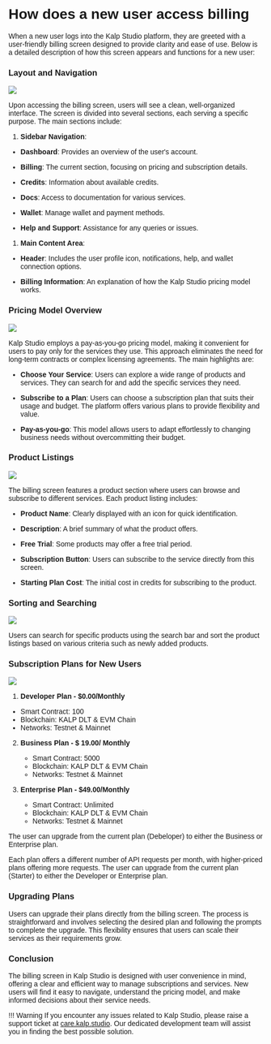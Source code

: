<style>  body { font-family: "Source Sans 3", sans-serif!important; }</style>

<link  href="https://fonts.googleapis.com/css2?family=Source+Sans+3:ital,wght@0,200..900;1,200..900&display=swap"  rel="stylesheet">  <link  rel="stylesheet"  href="https://fonts.googleapis.com/icon?family=Material+Icons">

# **How does a new user access billing**

When a new user logs into the Kalp Studio platform, they are greeted with a user-friendly billing screen designed to provide clarity and ease of use. Below is a detailed description of how this screen appears and functions for a new user:

### Layout and Navigation

![](https://docs.kalp.studio/~gitbook/image?url=https%3A%2F%2F1148605496-files.gitbook.io%2F%7E%2Ffiles%2Fv0%2Fb%2Fgitbook-x-prod.appspot.com%2Fo%2Fspaces%252F4gkv2XhY4CmWY6Vp0djW%252Fuploads%252FcS5hmQMmFXCwAwV7TWQn%252Fimage.png%3Falt%3Dmedia%26token%3D6647e03e-2aad-47e3-a124-84bde3a8ccb2&width=768&dpr=4&quality=100&sign=8b48d032&sv=1)

Upon accessing the billing screen, users will see a clean, well-organized interface. The screen is divided into several sections, each serving a specific purpose. The main sections include:

1.  **Sidebar Navigation**:
    

-   **Dashboard**: Provides an overview of the user's account.
    
-   **Billing**: The current section, focusing on pricing and subscription details.
    
-   **Credits**: Information about available credits.
    
-   **Docs**: Access to documentation for various services.
    
-   **Wallet**: Manage wallet and payment methods.
    
-   **Help and Support**: Assistance for any queries or issues.
    

1.  **Main Content Area**:
    

-   **Header**: Includes the user profile icon, notifications, help, and wallet connection options.
    
-   **Billing Information**: An explanation of how the Kalp Studio pricing model works.
    

### Pricing Model Overview

![](https://docs.kalp.studio/~gitbook/image?url=https%3A%2F%2F1148605496-files.gitbook.io%2F%7E%2Ffiles%2Fv0%2Fb%2Fgitbook-x-prod.appspot.com%2Fo%2Fspaces%252F4gkv2XhY4CmWY6Vp0djW%252Fuploads%252FGTSAp3G9V05K6NM4J240%252Fimage.png%3Falt%3Dmedia%26token%3D78993ae7-49c0-4051-9584-3879b9a9b6bb&width=768&dpr=4&quality=100&sign=2b24898e&sv=1)

Kalp Studio employs a pay-as-you-go pricing model, making it convenient for users to pay only for the services they use. This approach eliminates the need for long-term contracts or complex licensing agreements. The main highlights are:

-   **Choose Your Service**: Users can explore a wide range of products and services. They can search for and add the specific services they need.
    
-   **Subscribe to a Plan**: Users can choose a subscription plan that suits their usage and budget. The platform offers various plans to provide flexibility and value.
    
-   **Pay-as-you-go**: This model allows users to adapt effortlessly to changing business needs without overcommitting their budget.
    

### Product Listings

![](https://docs.kalp.studio/~gitbook/image?url=https%3A%2F%2F1148605496-files.gitbook.io%2F%7E%2Ffiles%2Fv0%2Fb%2Fgitbook-x-prod.appspot.com%2Fo%2Fspaces%252F4gkv2XhY4CmWY6Vp0djW%252Fuploads%252FbEm3X0UixUzdMukKBQdp%252Fimage.png%3Falt%3Dmedia%26token%3D8e9b4c84-d3c9-43ba-a7cf-30d99c48a227&width=768&dpr=4&quality=100&sign=fd0bc544&sv=1)

The billing screen features a product section where users can browse and subscribe to different services. Each product listing includes:

-   **Product Name**: Clearly displayed with an icon for quick identification.
    
-   **Description**: A brief summary of what the product offers.
    
-   **Free Trial**: Some products may offer a free trial period.
    
-   **Subscription Button**: Users can subscribe to the service directly from this screen.
    
-   **Starting Plan Cost**: The initial cost in credits for subscribing to the product.
    

### Sorting and Searching

![](https://docs.kalp.studio/~gitbook/image?url=https%3A%2F%2F1148605496-files.gitbook.io%2F%7E%2Ffiles%2Fv0%2Fb%2Fgitbook-x-prod.appspot.com%2Fo%2Fspaces%252F4gkv2XhY4CmWY6Vp0djW%252Fuploads%252FO1CB5BjRsJz96eqlqhl5%252Fimage.png%3Falt%3Dmedia%26token%3D536cd903-297c-4c23-b419-d6097c2509a4&width=768&dpr=4&quality=100&sign=4029187a&sv=1)

Users can search for specific products using the search bar and sort the product listings based on various criteria such as newly added products.

### Subscription Plans for New Users

![](https://docs.kalp.studio/~gitbook/image?url=https%3A%2F%2F1148605496-files.gitbook.io%2F%7E%2Ffiles%2Fv0%2Fb%2Fgitbook-x-prod.appspot.com%2Fo%2Fspaces%252F4gkv2XhY4CmWY6Vp0djW%252Fuploads%252FEqZJxDI5qHVRBqWcuSwf%252Fimage.png%3Falt%3Dmedia%26token%3D73eff513-a32f-4065-b0e6-86df8c2adb6b&width=768&dpr=4&quality=100&sign=16452f43&sv=1)

1.  **Developer Plan - $0.00/Monthly**

-   Smart Contract: 100
-   Blockchain: KALP DLT & EVM Chain
-   Networks: Testnet & Mainnet

2.  **Business Plan - $ 19.00/ Monthly**
    -   Smart Contract: 5000
    -   Blockchain: KALP DLT & EVM Chain
    -   Networks: Testnet & Mainnet

3.  **Enterprise Plan - $49.00/Monthly**
    -   Smart Contract: Unlimited
    -   Blockchain: KALP DLT & EVM Chain
    -   Networks: Testnet & Mainnet

The user can upgrade from the current plan (Debeloper) to either the Business or Enterprise plan.
        

Each plan offers a different number of API requests per month, with higher-priced plans offering more requests. The user can upgrade from the current plan (Starter) to either the Developer or Enterprise plan.
    

### Upgrading Plans

Users can upgrade their plans directly from the billing screen. The process is straightforward and involves selecting the desired plan and following the prompts to complete the upgrade. This flexibility ensures that users can scale their services as their requirements grow.

### Conclusion

The billing screen in Kalp Studio is designed with user convenience in mind, offering a clear and efficient way to manage subscriptions and services. New users will find it easy to navigate, understand the pricing model, and make informed decisions about their service needs.


!!! Warning
    If you encounter any issues related to Kalp Studio, please raise a support ticket at [care.kalp.studio](mailto:care.kalp.studio). Our dedicated development team will assist you in finding the best possible solution.
